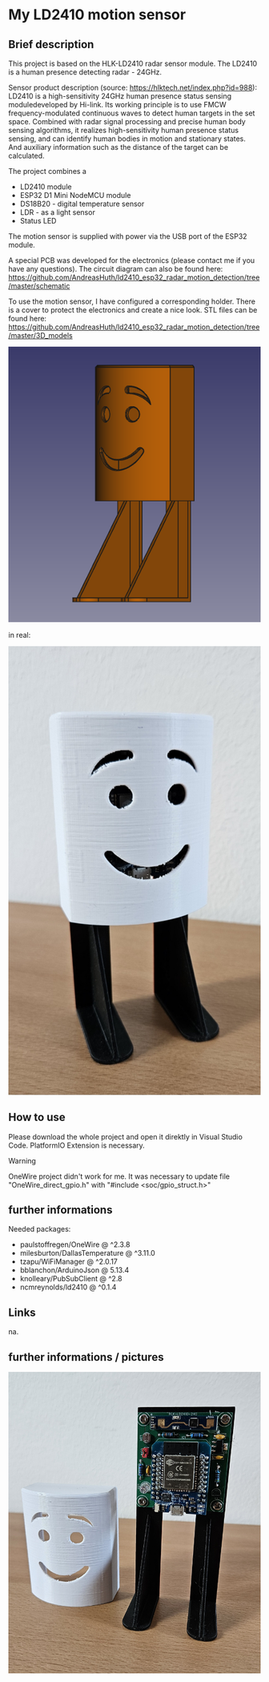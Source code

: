 # My LD2410 motion sensor
## Brief description
This project is based on the HLK-LD2410 radar sensor module.
The LD2410 is a human presence detecting radar - 24GHz.

Sensor product description (source: https://hlktech.net/index.php?id=988):
LD2410 is a high-sensitivity 24GHz human presence status sensing moduledeveloped by Hi-link. Its working principle is to use FMCW frequency-modulated continuous waves to detect human targets in the set space. Combined with radar signal processing and precise human body sensing algorithms, it realizes high-sensitivity human presence status sensing, and can identify human bodies in motion and stationary states. And auxiliary information such as the distance of the target can be calculated.

The project combines a 
- LD2410 module
- ESP32 D1 Mini NodeMCU module
- DS18B20 - digital temperature sensor
- LDR - as a light sensor
- Status LED

The motion sensor is supplied with power via the USB port of the ESP32 module.

A special PCB was developed for the electronics (please contact me if you have any questions). The circuit diagram can also be found here:
https://github.com/AndreasHuth/ld2410_esp32_radar_motion_detection/tree/master/schematic

To use the motion sensor, I have configured a corresponding holder. 
There is a cover to protect the electronics and create a nice look.
STL files can be found here: 
https://github.com/AndreasHuth/ld2410_esp32_radar_motion_detection/tree/master/3D_models

![](https://github.com/AndreasHuth/ld2410_esp32_radar_motion_detection/blob/master/3D_models/Screenshot%202024-10-05%20150717.png)

in real: 

![](https://github.com/AndreasHuth/ld2410_esp32_radar_motion_detection/blob/master/pictures/20241005_145756.jpg)



## How to use
Please download the whole project and open it direktly in Visual Studio Code. 
PlatformIO Extension is necessary.


> [!WARNING]
> OneWire project didn't work for me. It was necessary to update file "OneWire_direct_gpio.h" with "#include <soc/gpio_struct.h>"


## further informations
Needed packages:
  - paulstoffregen/OneWire @ ^2.3.8
  - milesburton/DallasTemperature @ ^3.11.0
  - tzapu/WiFiManager @ ^2.0.17
  - bblanchon/ArduinoJson @ 5.13.4
  - knolleary/PubSubClient @ ^2.8
  - ncmreynolds/ld2410 @ ^0.1.4

## Links
na.

## further informations / pictures


![](https://github.com/AndreasHuth/ld2410_esp32_radar_motion_detection/blob/master/pictures/20241005_145814.jpg)


